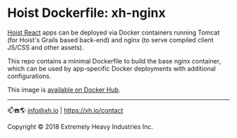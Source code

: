 # Hoist Dockerfile: xh-nginx

[Hoist React](https://github.com/exhi/hoist-react/) apps can be deployed via Docker containers running Tomcat (for Hoist's Grails based back-end) and nginx (to serve compiled client JS/CSS and other assets).

This repo contains a minimal Dockerfile to build the base nginx container, which can be used by app-specific Docker deployments with additional configurations.

This image is [available on Docker Hub](https://hub.docker.com/r/xhio/xh-nginx/).

----
📫☎️🌎 info@xh.io | https://xh.io/contact

Copyright © 2018 Extremely Heavy Industries Inc.

